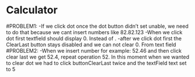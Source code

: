 # Calculator
#PROBLEM1:
-If we click dot once the dot button didn’t set unable, we need to do that because we cant insert numbers like 82.82.123
-When we click dot first textfield should display 0. Instead of . 
-after we click dot first the ClearLast button stays disabled and we can not clear 0. From text field
#PROBLEM2:
-When we insert number for example: 52.46 and then click clear last we get 52.4, repeat operation 52. 
In this moment when we wanted to clear dot we had to click buttonClearLast twice and the textField text set to 5 

